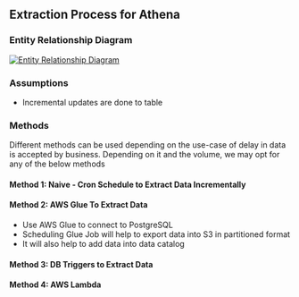 ## Extraction Process for Athena

### Entity Relationship Diagram
[![Entity Relationship Diagram](https://mermaid.ink/img/pako:eNqNVG1vmzAQ_iuWv3STGqn7GlWV2EK1qYxMLVG_IKELPhIvYCNzJOuS_vfZQAIl6TYkBHpezse9sOepFsinHM1MwspAEStmL6HTukBFSUVAdZWgqgt20JPJYc9mHVexKYv57a3j0ABJre7uYv5-gH1LuYvwF7HUIBCKESqVJHkBt7eB1OLJFpXQ5j16hG_RyEyewV5N2itLo7c4zkoXZY7ngXaS1kmGKJaQbi5xaMwxq9f20VfqcGhKN3_88tV_ih696Ns8nETe58C3RTSYWS-qFKuRb1CxpVxV9lMgZ1KwHw89UdcW0CZdY0VtF5KuFu7VcvcPtk3hPGLhIgiO_TmlrpB22myc8G-yTOaYNEf9U1UCrVlPbMHmBqafCHop0QYJUK2s8NPNzTDMxcEbgdbsh4vvQ9vgi1341jYCWedjM__eWwQRu8rqPL8ahllqnSOotp8bpXeqGzZ2NlUOdUXriZ-VVqxAAgEEQ4MsbGugKFldCjfYCZDL5dke0pDst1Z4yiqcP3_4-KayJ3-3MP_pb4aQX3O7nAVIYZe8GaeY0xoLjLnbXgFm02itrs3OF5K04dMM8gqvOdg9eXpRKZ-SqfEo6v4Vner1DwNOYGI)](https://mermaid-js.github.io/mermaid-live-editor/edit/#pako:eNqNVG1vmzAQ_iuWv3STGqn7GlWV2EK1qYxMLVG_IKELPhIvYCNzJOuS_vfZQAIl6TYkBHpezse9sOepFsinHM1MwspAEStmL6HTukBFSUVAdZWgqgt20JPJYc9mHVexKYv57a3j0ABJre7uYv5-gH1LuYvwF7HUIBCKESqVJHkBt7eB1OLJFpXQ5j16hG_RyEyewV5N2itLo7c4zkoXZY7ngXaS1kmGKJaQbi5xaMwxq9f20VfqcGhKN3_88tV_ih696Ns8nETe58C3RTSYWS-qFKuRb1CxpVxV9lMgZ1KwHw89UdcW0CZdY0VtF5KuFu7VcvcPtk3hPGLhIgiO_TmlrpB22myc8G-yTOaYNEf9U1UCrVlPbMHmBqafCHop0QYJUK2s8NPNzTDMxcEbgdbsh4vvQ9vgi1341jYCWedjM__eWwQRu8rqPL8ahllqnSOotp8bpXeqGzZ2NlUOdUXriZ-VVqxAAgEEQ4MsbGugKFldCjfYCZDL5dke0pDst1Z4yiqcP3_4-KayJ3-3MP_pb4aQX3O7nAVIYZe8GaeY0xoLjLnbXgFm02itrs3OF5K04dMM8gqvOdg9eXpRKZ-SqfEo6v4Vner1DwNOYGI)

### Assumptions
- Incremental updates are done to table

### Methods
Different methods can be used depending on the use-case of delay in data is accepted by business.
Depending on it and the volume, we may opt for any of the below methods
    
#### Method 1: Naive - Cron Schedule to Extract Data Incrementally
#### Method 2: AWS Glue To Extract Data 
- Use AWS Glue to connect to PostgreSQL
- Scheduling Glue Job will help to export data into S3 in partitioned format
- It will also help to add data into data catalog
#### Method 3: DB Triggers to Extract Data
#### Method 4: AWS Lambda






